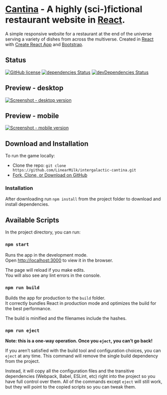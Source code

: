 # [Cantina](http://flax.linearmilk.com/) - A highly (sci-)fictional restaurant website in [React](https://reactjs.org/).

A simple responsive website for a restaurant at the end of the universe serving a variety of dishes from across the multiverse. Created in [React](https://reactjs.org/) with [Create React App](https://github.com/facebookincubator/create-react-app) and [Bootstrap](https://getbootstrap.com/).

## Status

[![GitHub license](https://img.shields.io/badge/license-MIT-blue.svg)](https://raw.githubusercontent.com/LinearMilk/intergalactic-cantina/master/LICENSE)
[![dependencies Status](https://david-dm.org/LinearMilk/intergalactic-cantina/status.svg)](https://david-dm.org/LinearMilk/intergalactic-cantina)
[![devDependencies Status](https://david-dm.org/LinearMilk/intergalactic-cantina/dev-status.svg)](https://david-dm.org/LinearMilk/intergalactic-cantina?type=dev)

## Preview - desktop

[![ Screenshot - desktop version](http://linearmilk.com/previews/cantina-desktop.jpg)](http://intergalactic.linearmilk.com)

## Preview - mobile

[![ Screenshot - mobile version](http://linearmilk.com/previews/cantina-mobile.jpg)](http://intergalactic.linearmilk.com)

## Download and Installation

To run the game locally:

- Clone the repo: `git clone https://github.com/LinearMilk/intergalactic-cantina.git`
- [Fork, Clone, or Download on GitHub](https://github.com/LinearMilk/intergalactic-cantina)

### Installation

After downloading run `npm install` from the project folder to download and install dependencies.

## Available Scripts

In the project directory, you can run:

### `npm start`

Runs the app in the development mode.<br>
Open [http://localhost:3000](http://localhost:3000) to view it in the browser.

The page will reload if you make edits.<br>
You will also see any lint errors in the console.

### `npm run build`

Builds the app for production to the `build` folder.<br>
It correctly bundles React in production mode and optimizes the build for the best performance.

The build is minified and the filenames include the hashes.<br>

### `npm run eject`

**Note: this is a one-way operation. Once you `eject`, you can’t go back!**

If you aren’t satisfied with the build tool and configuration choices, you can `eject` at any time. This command will remove the single build dependency from the project.

Instead, it will copy all the configuration files and the transitive dependencies (Webpack, Babel, ESLint, etc) right into the project so you have full control over them. All of the commands except `eject` will still work, but they will point to the copied scripts so you can tweak them.
